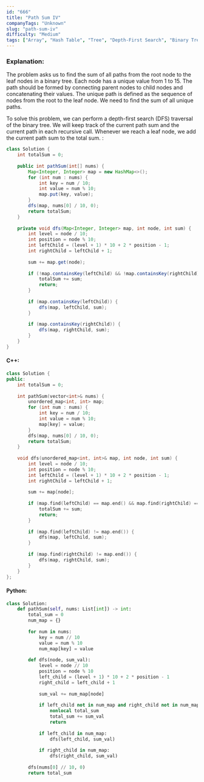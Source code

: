 ```yaml
---
id: "666"
title: "Path Sum IV"
companyTags: "Unknown"
slug: "path-sum-iv"
difficulty: "Medium"
tags: ["Array", "Hash Table", "Tree", "Depth-First Search", "Binary Tree"]
---
```


### Explanation:
The problem asks us to find the sum of all paths from the root node to the leaf nodes in a binary tree. Each node has a unique value from 1 to 15. The path should be formed by connecting parent nodes to child nodes and concatenating their values. The unique path is defined as the sequence of nodes from the root to the leaf node. We need to find the sum of all unique paths.

To solve this problem, we can perform a depth-first search (DFS) traversal of the binary tree. We will keep track of the current path sum and the current path in each recursive call. Whenever we reach a leaf node, we add the current path sum to the total sum.
:
```java
class Solution {
    int totalSum = 0;
    
    public int pathSum(int[] nums) {
        Map<Integer, Integer> map = new HashMap<>();
        for (int num : nums) {
            int key = num / 10;
            int value = num % 10;
            map.put(key, value);
        }
        dfs(map, nums[0] / 10, 0);
        return totalSum;
    }
    
    private void dfs(Map<Integer, Integer> map, int node, int sum) {
        int level = node / 10;
        int position = node % 10;
        int leftChild = (level + 1) * 10 + 2 * position - 1;
        int rightChild = leftChild + 1;
        
        sum += map.get(node);
        
        if (!map.containsKey(leftChild) && !map.containsKey(rightChild)) {
            totalSum += sum;
            return;
        }
        
        if (map.containsKey(leftChild)) {
            dfs(map, leftChild, sum);
        }
        
        if (map.containsKey(rightChild)) {
            dfs(map, rightChild, sum);
        }
    }
}
```

#### C++:
```cpp
class Solution {
public:
    int totalSum = 0;
    
    int pathSum(vector<int>& nums) {
        unordered_map<int, int> map;
        for (int num : nums) {
            int key = num / 10;
            int value = num % 10;
            map[key] = value;
        }
        dfs(map, nums[0] / 10, 0);
        return totalSum;
    }
    
    void dfs(unordered_map<int, int>& map, int node, int sum) {
        int level = node / 10;
        int position = node % 10;
        int leftChild = (level + 1) * 10 + 2 * position - 1;
        int rightChild = leftChild + 1;
        
        sum += map[node];
        
        if (map.find(leftChild) == map.end() && map.find(rightChild) == map.end()) {
            totalSum += sum;
            return;
        }
        
        if (map.find(leftChild) != map.end()) {
            dfs(map, leftChild, sum);
        }
        
        if (map.find(rightChild) != map.end()) {
            dfs(map, rightChild, sum);
        }
    }
};
```

#### Python:
```python
class Solution:
    def pathSum(self, nums: List[int]) -> int:
        total_sum = 0
        num_map = {}
        
        for num in nums:
            key = num // 10
            value = num % 10
            num_map[key] = value
        
        def dfs(node, sum_val):
            level = node // 10
            position = node % 10
            left_child = (level + 1) * 10 + 2 * position - 1
            right_child = left_child + 1
            
            sum_val += num_map[node]
            
            if left_child not in num_map and right_child not in num_map:
                nonlocal total_sum
                total_sum += sum_val
                return
            
            if left_child in num_map:
                dfs(left_child, sum_val)
            
            if right_child in num_map:
                dfs(right_child, sum_val)
        
        dfs(nums[0] // 10, 0)
        return total_sum
```